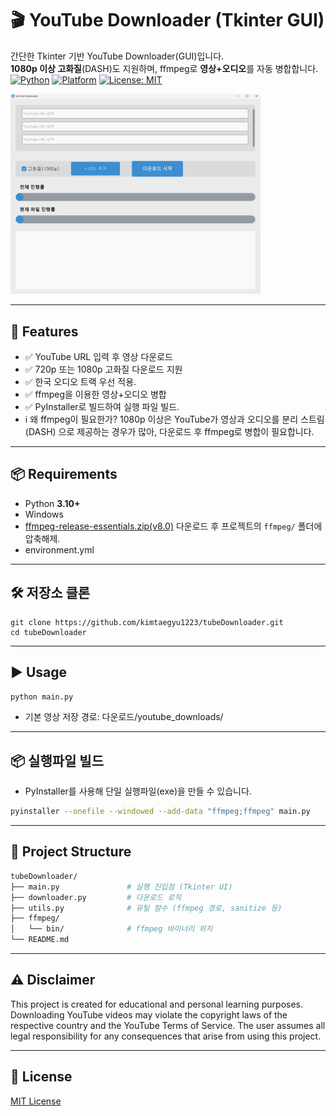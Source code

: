 # 🎬 YouTube Downloader (Tkinter GUI)

간단한 Tkinter 기반 YouTube Downloader(GUI)입니다.  
**1080p 이상 고화질**(DASH)도 지원하며, ffmpeg로 **영상+오디오**를 자동 병합합니다.
[![Python](https://img.shields.io/badge/Python-3.10%2B-blue)]()
[![Platform](https://img.shields.io/badge/Platform-Windows%20-lightgrey)]()
[![License: MIT](https://img.shields.io/badge/License-MIT-green.svg)]()
<p align="left">
  <img src="docs/UI.png" alt="UI Screenshot" width="400"/>
</p>



---

## 🚀 Features
- ✅ YouTube URL 입력 후 영상 다운로드
- ✅ 720p 또는 1080p 고화질 다운로드 지원
- ✅ 한국 오디오 트랙 우선 적용.
- ✅ ffmpeg을 이용한 영상+오디오 병합
- ✅ PyInstaller로 빌드하여 실행 파일 빌드.
- ℹ️ 왜 ffmpeg이 필요한가? 
 1080p 이상은 YouTube가 영상과 오디오를 분리 스트림(DASH) 으로 제공하는 경우가 많아, 다운로드 후 ffmpeg로 병합이 필요합니다.
---

## 📦 Requirements
- Python **3.10+**
- Windows
- [ ffmpeg-release-essentials.zip(v8.0)](https://www.gyan.dev/ffmpeg/builds/) 다운로드 후 프로젝트의 `ffmpeg/` 폴더에 압축해제.
- environment.yml
---

## 🛠 저장소 클론

    git clone https://github.com/kimtaegyu1223/tubeDownloader.git
    cd tubeDownloader
    
---

## ▶️ Usage

```bash
python main.py
```

- 기본 영상 저장 경로: 다운로드/youtube_downloads/
---

## 📦 실행파일 빌드

- PyInstaller를 사용해 단일 실행파일(exe)을 만들 수 있습니다.
```bash
pyinstaller --onefile --windowed --add-data "ffmpeg;ffmpeg" main.py
```
---

## 📂 Project Structure
```bash
tubeDownloader/
├── main.py               # 실행 진입점 (Tkinter UI)
├── downloader.py         # 다운로드 로직
├── utils.py              # 유틸 함수 (ffmpeg 경로, sanitize 등)
├── ffmpeg/               
│   └── bin/              # ffmpeg 바이너리 위치
└── README.md
```
---
## ⚠️ Disclaimer

This project is created for educational and personal learning purposes.
Downloading YouTube videos may violate the copyright laws of the respective country and the YouTube Terms of Service.
The user assumes all legal responsibility for any consequences that arise from using this project.

---
## 📜 License
[MIT License](./LICENSE)